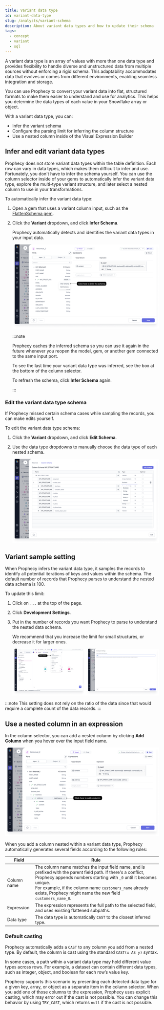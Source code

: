 ```yaml
---
title: Variant data type
id: variant-data-type
slug: /analysts/variant-schema
description: About variant data types and how to update their schema
tags:
  - concept
  - variant
  - sql
---
```


A variant data type is an array of values with more than one data type and provides flexibility to handle diverse and unstructured data from multiple sources without enforcing a rigid schema. This adaptability accommodates data that evolves or comes from different environments, enabling seamless integration and storage.

You can use Prophecy to convert your variant data into flat, structured formats to make them easier to understand and use for analytics. This helps you determine the data types of each value in your Snowflake array or object.

With a variant data type, you can:

- Infer the variant schema
- Configure the parsing limit for inferring the column structure
- Use a nested column inside of the Visual Expression Builder

## Infer and edit variant data types

Prophecy does not store variant data types within the table definition. Each row can vary in data types, which makes them difficult to infer and use. Fortunately, you don't have to infer the schema yourself. You can use the column selector inside of your gems to automatically infer the variant data type, explore the multi-type variant structure, and later select a nested column to use in your transformations.

To automatically infer the variant data type:

1. Open a gem that uses a variant column input, such as the [FlattenSchema gem](/analysts/flatten-schema).

1. Click the **Variant** dropdown, and click **Infer Schema**.

   Prophecy automatically detects and identifies the variant data types in your input data.

   ![Schema and column selector](img/variant-infer-schema.png)

   :::note

   Prophecy caches the inferred schema so you can use it again in the future whenever you reopen the model, gem, or another gem connected to the same input port.

   To see the last time your variant data type was inferred, see the box at the bottom of the column selector.

   To refresh the schema, click **Infer Schema** again.

   :::

### Edit the variant data type schema

If Prophecy missed certain schema cases while sampling the records, you can make edits yourself.

To edit the variant data type schema:

1. Click the **Variant** dropdown, and click **Edit Schema**.
1. Use the data type dropdowns to manually choose the data type of each nested schema.

   ![Edit schema view](img/variant-edit-schema.png)

## Variant sample setting

When Prophecy infers the variant data type, it samples the records to identify all potential iterations of keys and values within the schema. The default number of records that Prophecy parses to understand the nested data schema is 100.

To update this limit:

1. Click on `...` at the top of the page.
1. Click **Development Settings**.
1. Put in the number of records you want Prophecy to parse to understand the nested data schema.

   We recommend that you increase the limit for small structures, or decrease it for larger ones.

   ![Variant sampling setting](img/variant-sampling-setting.png)

:::note
This setting does not rely on the ratio of the data since that would require a complete count of the data records.
:::

## Use a nested column in an expression

In the column selector, you can add a nested column by clicking **Add Column** when you hover over the input field name.

![Add column](img/variant-add-column.png)

When you add a column nested within a variant data type, Prophecy automatically generates several fields according to the following rules:

| Field       | Rule                                                                                                                                                                                                                                                                                                              |
| ----------- | ----------------------------------------------------------------------------------------------------------------------------------------------------------------------------------------------------------------------------------------------------------------------------------------------------------------- |
| Column name | The column name matches the input field name, and is prefixed with the parent field path. If there's a conflict, Prophecy appends numbers starting with `_0` until it becomes unique. <br/>For example, if the column name `customers_name` already exists, Prophecy might name the new field `customers_name_0`. |
| Expression  | The expression represents the full path to the selected field, and uses existing flattened subpaths.                                                                                                                                                                                                              |
| Data type   | The data type is automatically `CAST` to the closest inferred type.                                                                                                                                                                                                                                               |

### Default casting

Prophecy automatically adds a `CAST` to any column you add from a nested type. By default, the column is cast using the standard `CAST(x AS y)` syntax.

In some cases, a path within a variant data type may hold different value types across rows. For example, a dataset can contain different data types, such as integer, object, and boolean for each row’s value key.

Prophecy supports this scenario by presenting each detected data type for a given key, array, or object as a separate item in the column selector. When you add one of those columns to the expression, Prophecy uses explicit casting, which may error out if the cast is not possible. You can change this behavior by using `TRY_CAST`, which returns `null` if the cast is not possible.
